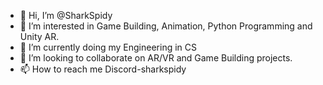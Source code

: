 - 👋 Hi, I’m @SharkSpidy
- 👀 I’m interested in Game Building, Animation, Python Programming and Unity AR.
- 🌱 I’m currently doing my Engineering in CS
- 💞️ I’m looking to collaborate on AR/VR and Game Building projects.
- 📫 How to reach me Discord-sharkspidy

<!---
SharkSpidy/SharkSpidy is a ✨ special ✨ repository because its `README.md` (this file) appears on your GitHub profile.
You can click the Preview link to take a look at your changes.
--->
